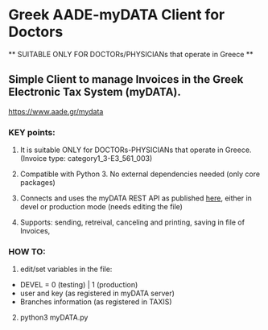 # Greek AADE-myDATA Client for Doctors

** SUITABLE ONLY FOR DOCTORs/PHYSICIANs that operate in Greece **

## Simple Client to manage Invoices in the Greek Electronic Tax System (myDATA).

https://www.aade.gr/mydata

### KEY points:

1) It is suitable ONLY for DOCTORs-PHYSICIANs that operate in Greece.
(Invoice type: category1_3-E3_561_003) 

2) Compatible with Python 3. No external dependencies needed (only core packages)

3) Connects and uses the myDATA REST API as published [here](https://duckduckgo.com), either in devel or production mode (needs editing the file)

4) Supports: sending, retreival, canceling and printing, saving in file of Invoices,


### HOW TO:

1) edit/set variables in the file: 
- DEVEL = 0 (testing) | 1 (production)
- user and key (as registered in myDATA server)
- Branches information (as registered in TAXIS)

2) python3 myDATA.py

